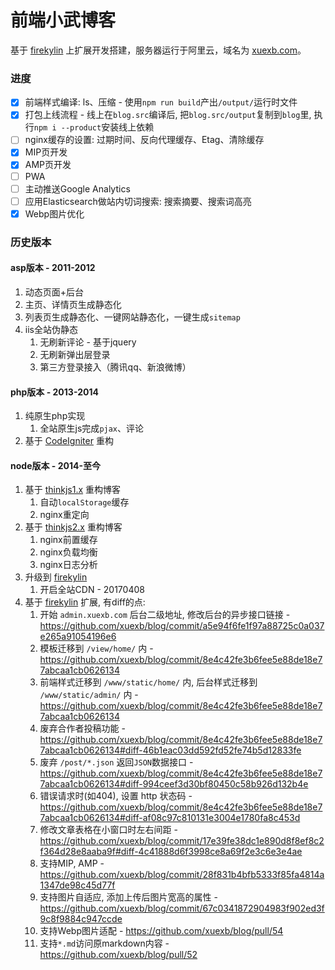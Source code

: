 # 前端小武博客

基于 [firekylin](https://github.com/firekylin/firekylin) 上扩展开发搭建，服务器运行于阿里云，域名为 [xuexb.com](https://xuexb.com/)。

### 进度

- [x] 前端样式编译: ls、压缩 - 使用`npm run build`产出`/output/`运行时文件
- [x] 打包上线流程 - 线上在`blog.src`编译后, 把`blog.src/output`复制到`blog`里, 执行`npm i --product`安装线上依赖
- [ ] nginx缓存的设置: 过期时间、反向代理缓存、Etag、清除缓存
- [x] MIP页开发
- [x] AMP页开发
- [ ] PWA
- [ ] 主动推送Google Analytics
- [ ] 应用Elasticsearch做站内切词搜索: 搜索摘要、搜索词高亮
- [x] Webp图片优化

### 历史版本

#### asp版本 - 2011-2012

1. 动态页面+后台
1. 主页、详情页生成静态化
1. 列表页生成静态化、一键网站静态化，一键生成`sitemap`
1. iis全站伪静态
    1. 无刷新评论 - 基于jquery
    1. 无刷新弹出层登录
    1. 第三方登录接入（腾讯qq、新浪微博）

#### php版本 - 2013-2014

1. 纯原生php实现
    1. 全站原生js完成`pjax`、评论
1. 基于 [CodeIgniter](http://www.codeigniter.com/) 重构

#### node版本 - 2014-至今

1. 基于 [thinkjs1.x](https://thinkjs.org/) 重构博客
    1. 自动`localStorage`缓存
    1. nginx重定向
1. 基于 [thinkjs2.x](https://thinkjs.org/) 重构博客
    1. nginx前置缓存
    1. nginx负载均衡
    1. nginx日志分析
1. 升级到 [firekylin](https://github.com/75team/firekylin) 
    1. 开启全站CDN - 20170408
1. 基于 [firekylin](https://github.com/75team/firekylin)  扩展, 有diff的点:
    1. 开始 `admin.xuexb.com` 后台二级地址, 修改后台的异步接口链接 - <https://github.com/xuexb/blog/commit/a5e94f6fe1f97a88725c0a037e265a91054196e6>
    2. 模板迁移到 `/view/home/` 内 - <https://github.com/xuexb/blog/commit/8e4c42fe3b6fee5e88de18e77abcaa1cb0626134>
    3. 前端样式迁移到 `/www/static/home/` 内, 后台样式迁移到 `/www/static/admin/` 内 - <https://github.com/xuexb/blog/commit/8e4c42fe3b6fee5e88de18e77abcaa1cb0626134>
    4. 废弃合作者投稿功能 - <https://github.com/xuexb/blog/commit/8e4c42fe3b6fee5e88de18e77abcaa1cb0626134#diff-46b1eac03dd592fd52fe74b5d12833fe>
    5. 废弃 `/post/*.json` 返回`JSON`数据接口 - <https://github.com/xuexb/blog/commit/8e4c42fe3b6fee5e88de18e77abcaa1cb0626134#diff-994ceef3d30bf80450c58b926d132b4e>
    6. 错误请求时(如404), 设置 http 状态码 - <https://github.com/xuexb/blog/commit/8e4c42fe3b6fee5e88de18e77abcaa1cb0626134#diff-af08c97c810131e3004e1780fa8c453d>
    7. 修改文章表格在小窗口时左右间距 - <https://github.com/xuexb/blog/commit/17e39fe38dc1e890d8f8ef8c2f364d28e8aaba9f#diff-4c41888d6f3998ce8a69f2e3c6e3e4ae>
    8. 支持MIP, AMP - <https://github.com/xuexb/blog/commit/28f831b4bfb5333f85fa4814a1347de98c45d77f>
    9. 支持图片自适应, 添加上传后图片宽高的属性 - <https://github.com/xuexb/blog/commit/67c0341872904983f902ed3f9c8f9884c947ccde>
    10. 支持Webp图片适配 - <https://github.com/xuexb/blog/pull/54>
    11. 支持`*.md`访问原markdown内容 - <https://github.com/xuexb/blog/pull/52>
